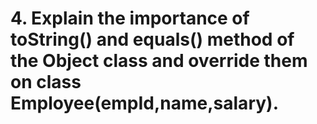 # 4. Explain the importance of toString() and equals() method of the Object class and override them on class Employee(empId,name,salary). 
